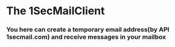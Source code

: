 <h1>The 1SecMailClient</h1>
<h3>You here can create a temporary email address(by API 1secmail.com) and receive messages in your mailbox</h3>
